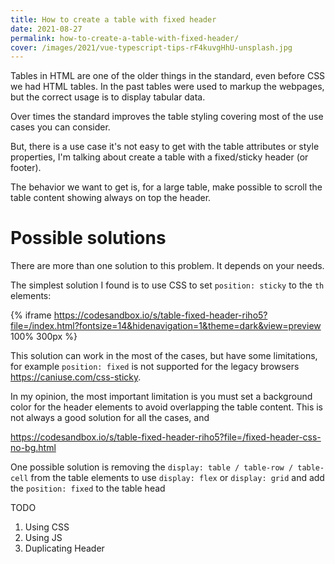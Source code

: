```yaml
---
title: How to create a table with fixed header
date: 2021-08-27
permalink: how-to-create-a-table-with-fixed-header/
cover: /images/2021/vue-typescript-tips-rF4kuvgHhU-unsplash.jpg
---
```

Tables in HTML are one of the older things in the standard, even before CSS we had HTML tables. In the past tables were used to markup the webpages, but the correct usage is to display tabular data.

Over times the standard improves the table styling covering most of the use cases you can consider.

But, there is a use case it's not easy to get with the table attributes or style properties, I'm talking about create a table with a fixed/sticky header (or footer).

The behavior we want to get is, for a large table, make possible to scroll the table content showing always on top the header.

# Possible solutions
There are more than one solution to this problem. It depends on your needs.

The simplest solution I found is to use CSS to set `position: sticky` to the `th` elements: 

{% iframe https://codesandbox.io/s/table-fixed-header-riho5?file=/index.html?fontsize=14&hidenavigation=1&theme=dark&view=preview 100% 300px %}

This solution can work in the most of the cases, but have some limitations, for example `position: fixed` is not supported for the legacy browsers https://caniuse.com/css-sticky. 

In my opinion, the most important limitation is you must set a background color for the header elements to avoid overlapping the table content. This is not always a good solution for all the cases, and 

https://codesandbox.io/s/table-fixed-header-riho5?file=/fixed-header-css-no-bg.html

One possible solution is removing the `display: table / table-row / table-cell` from the table elements to use `display: flex` or `display: grid` and add the `position: fixed` to the table head 



TODO
1. Using CSS
2. Using JS
3. Duplicating Header
